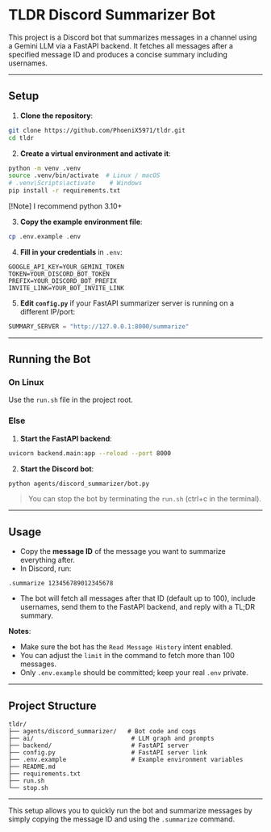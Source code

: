 # TLDR Discord Summarizer Bot

This project is a Discord bot that summarizes messages in a channel using a Gemini LLM via a FastAPI backend. It fetches all messages after a specified message ID and produces a concise summary including usernames.

---

## Setup

1. **Clone the repository**:

```bash
git clone https://github.com/PhoeniX5971/tldr.git
cd tldr
```

2. **Create a virtual environment and activate it**:

```bash
python -m venv .venv
source .venv/bin/activate  # Linux / macOS
# .venv\Scripts\activate    # Windows
pip install -r requirements.txt
```

[!Note]
I recommend python 3.10+

3. **Copy the example environment file**:

```bash
cp .env.example .env
```

4. **Fill in your credentials** in `.env`:

```
GOOGLE_API_KEY=YOUR_GEMINI_TOKEN
TOKEN=YOUR_DISCORD_BOT_TOKEN
PREFIX=YOUR_DISCORD_BOT_PREFIX
INVITE_LINK=YOUR_BOT_INVITE_LINK
```

5. **Edit `config.py`** if your FastAPI summarizer server is running on a different IP/port:

```python
SUMMARY_SERVER = "http://127.0.0.1:8000/summarize"
```

---

## Running the Bot

### On Linux

Use the `run.sh` file in the project root.

### Else

1. **Start the FastAPI backend**:

```bash
uvicorn backend.main:app --reload --port 8000
```

2. **Start the Discord bot**:

```bash
python agents/discord_summarizer/bot.py
```

> You can stop the bot by terminating the `run.sh` (ctrl+c in the terminal).

---

## Usage

- Copy the **message ID** of the message you want to summarize everything after.
- In Discord, run:

```
.summarize 123456789012345678
```

- The bot will fetch all messages after that ID (default up to 100), include usernames, send them to the FastAPI backend, and reply with a TL;DR summary.

**Notes**:

- Make sure the bot has the `Read Message History` intent enabled.
- You can adjust the `limit` in the command to fetch more than 100 messages.
- Only `.env.example` should be committed; keep your real `.env` private.

---

## Project Structure

```
tldr/
├── agents/discord_summarizer/   # Bot code and cogs
├── ai/                           # LLM graph and prompts
├── backend/                      # FastAPI server
├── config.py                     # FastAPI server link
├── .env.example                  # Example environment variables
├── README.md
├── requirements.txt
├── run.sh
└── stop.sh
```

---

This setup allows you to quickly run the bot and summarize messages by simply copying the message ID and using the `.summarize` command.
